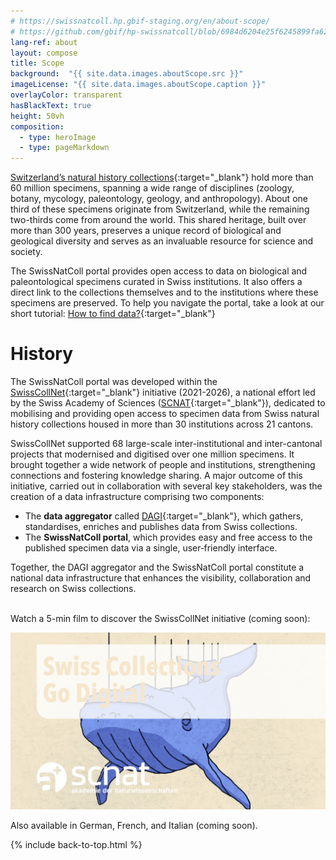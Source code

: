 ```yaml
---
# https://swissnatcoll.hp.gbif-staging.org/en/about-scope/
# https://github.com/gbif/hp-swissnatcoll/blob/6984d6204e25f6245899fa62ba2cb9ed688785c6/en/about-scope.md
lang-ref: about
layout: compose
title: Scope
background:  "{{ site.data.images.aboutScope.src }}"
imageLicense: "{{ site.data.images.aboutScope.caption }}"
overlayColor: transparent
hasBlackText: true
height: 50vh
composition:
  - type: heroImage
  - type: pageMarkdown
---
```


[Switzerland’s natural history collections](/collection/search){:target="_blank"} hold more than 60 million specimens, spanning a wide range of disciplines (zoology, botany, mycology, paleontology, geology, and anthropology). About one third of these specimens originate from Switzerland, while the remaining two-thirds come from around the world. This shared heritage, built over more than 300 years, preserves a unique record of biological and geological diversity and serves as an invaluable resource for science and society.
<br>

The SwissNatColl portal provides open access to data on biological and paleontological specimens curated in Swiss institutions. It also offers a direct link to the collections themselves and to the institutions where these specimens are preserved.
To help you navigate the portal, take a look at our short tutorial: [How to find data?](/en/how-to-find-data){:target="_blank"}

# History

The SwissNatColl portal was developed within the [SwissCollNet](https://swisscollnet.scnat.ch/en){:target="_blank"} initiative (2021-2026), a national effort led by the Swiss Academy of Sciences ([SCNAT](https://scnat.ch/en){:target="_blank"}), dedicated to mobilising and providing open access to specimen data from Swiss natural history collections housed in more than 30 institutions across 21 cantons.
<br>

SwissCollNet supported 68 large-scale inter-institutional and inter-cantonal projects that modernised and digitised over one million specimens. It brought together a wide network of people and institutions, strengthening connections and fostering knowledge sharing. A major outcome of this initiative, carried out in collaboration with several key stakeholders, was the creation of a data infrastructure comprising two components:

- The **data aggregator** called [DAGI](/en/aggregating-data/){:target="_blank"}, which gathers, standardises, enriches and publishes data from Swiss collections.
- The **SwissNatColl portal**, which provides easy and free access to the published specimen data via a single, user‑friendly interface.

Together, the DAGI aggregator and the SwissNatColl portal constitute a national data infrastructure that enhances the visibility, collaboration and research on Swiss collections.
<br><br>

Watch a 5-min film to discover the SwissCollNet initiative (coming soon):

![Swiss Collections Go Digital movie](/assets/images/background/Capture3_film.png "Swiss Collections Go Digital movie")

Also available in German, French, and Italian (coming soon).

{% include back-to-top.html %}
